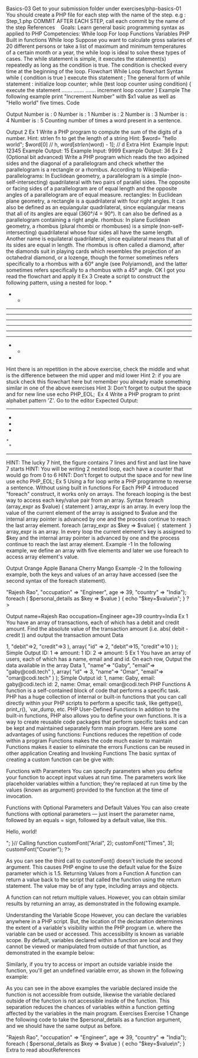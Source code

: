Basics-03
Get to your submission folder under exercises/php-basics-01
You should create a PHP file for each step with the name of the step.
e.g : Step_1.php
COMMIT AFTER EACH STEP, call each commit by the name of the step
References
​​
​​
​​
Goals:
Learn general basic programming syntax as applied to PHP
Competencies: 
While loop
For loop
Functions
Variables
PHP Built in functions
While loop
Suppose you want to calculate gross salaries of 20 different persons or take a list of maximum and minimum temperatures of a certain month or a year, the while loop is ideal to solve these types of cases.
The while statement is simple, it executes the statement(s) repeatedly as long as the condition is true. The condition is checked every time at the beginning of the loop.
Flowchart
While Loop flowchart
Syntax
while ( condition is true )
execute this statement ;
The general form of while statement :
        initialize loop counter;
while (test loop counter using condition)
{
execute the statement
....... 
.......
.......
increment loop counter
}
Example
The following example print "Increment Number" with $x1 value as well as "Hello world" five times.
Code
<?php
$x1=1;
while ($x1<=5)
{
echo "Increment Number : $x1 \n";
echo "Hello World \n";
$x1=$x1+1;
}
Output
Increment Number : 1 
Hello World 
Increment Number : 2 
Hello World 
Increment Number : 3 
Hello World 
Increment Number : 4 
Hello World
Increment Number : 5 
Hello World
Ex 1
Write a Program to create given pattern with * using while loop
Expected Output
*
**
***
****
*****
******
*******
********
Ex 2
Write a program to calculate factorial of a number using while loop in php.
Input: 3 // 3  2  1 Output: 6
Input: 6 // 6  5  4  3  2 * 1 Output: 720
Ex 3
Using while loop write a programme that count number of times a word present in a sentence.
The programme should take as argument the text and the word to be searched for
Hint use `explode(" ", $text); // explode function looks for " " and creates an array, where each word is an element of the array
Hint use count function to get the number of iterations/repetitions
For
The PHP for loop allows the user to put all the loop-related statements (i.e. INITIALIZER; CONDITION; INCREMENTOR or DECREMENTOR) in one place. The structure is similar to JS language.
Flowchart
For Loop flowchart
Syntax
for ( initialize counter ; test counter ; increment counter)
{
execute the statement;
}
initialize counter : Initialize the loop counter value.
test counter : Verify the loop counter whether the condition is true.
increment counter : Increasing the loop counter value.
execute the statement : Execute php statements.
Alternatively, you can write for loop statement using the following syntax also.
for (expr1; expr2; expr3):
statement
...
endfor;
Example
The following example displays the numbers between 0 to 5.
<?php
for ($xint=0; $xint<=5; $xint++)
{
echo "Number is : $xint \n";
}
?>
Output
Number is : 0 
Number is : 1 
Number is : 2 
Number is : 3 
Number is : 4
Number is : 5
Counting number of times a word present in a sentence.
<?php
$text="The quick brown Fox jumps over the lazy Dog";
$words = explode(" ", $text); // explode function looks for " " and creates an array, where each word is an element of the array
$now = count($words);
$j = 0;
for($i=0; $i<$now; $i++)
{
if ($words[$i] == "the" or $words[$i] == "The")
{
$j =  $j+1;
}
}
echo $j;
?>
Output
2
Ex 1
Write a PHP program to compute the sum of the digits of a number.
Hint: strlen fn to get the length of a string
Hint: $word= "hello world"; $word[0] // h, $word[strlen($word) - 1]; // d
Extra Hint ​
Example Input: 12345 Example Output: 15
Example Input: 9999 Example Output: 36
Ex 2 (Optional bit advanced)
Write a PHP program which reads the two adjoined sides and the diagonal of a parallelogram and check whether the parallelogram is a rectangle or a rhombus.
According to Wikipedia-parallelograms: In Euclidean geometry, a parallelogram is a simple (non-self-intersecting) quadrilateral with two pairs of parallel sides. The opposite or facing sides of a parallelogram are of equal length and the opposite angles of a parallelogram are of equal measure. rectangles: In Euclidean plane geometry, a rectangle is a quadrilateral with four right angles. It can also be defined as an equiangular quadrilateral, since equiangular means that all of its angles are equal (360°/4 = 90°). It can also be defined as a parallelogram containing a right angle. rhombus: In plane Euclidean geometry, a rhombus (plural rhombi or rhombuses) is a simple (non-self-intersecting) quadrilateral whose four sides all have the same length. Another name is equilateral quadrilateral, since equilateral means that all of its sides are equal in length. The rhombus is often called a diamond, after the diamonds suit in playing cards which resembles the projection of an octahedral diamond, or a lozenge, though the former sometimes refers specifically to a rhombus with a 60° angle (see Polyiamond), and the latter sometimes refers specifically to a rhombus with a 45° angle.
OK I got you read the flowchart and apply it ​
Ex 3
Create a script to construct the following pattern, using a nested for loop.
* 
* * 
* * * 
* * * * 
* * * * * 
* * * * * 
* * * * 
* * * 
* * 
*
Hint there is an repetition in the above exercise, check the middle and what is the difference between the mid upper and mid lower
Hint 2: if you are stuck check this flowchart here but remember you already made something similar in one of the above exercises
Hint 3: Don't forget to output the space and for new line use echo PHP_EOL;
​​
Ex 4
Write a PHP program to print alphabet pattern 'Z'. Go to the editor Expected Output:
*******                                                     
 *                                                      
  *                                                       
   *                                                        
    *                                                         
     *                                                          
*******
HINT: The lucky 7 hint, the figure contains 7 lines and first and last line have 7 starts
HINT: You will be writing 2 nested loop, each have a counter that would go from 0 to 6
HINT: Don't forget to output the space and for new line use echo PHP_EOL;
Ex 5
Using a for loop write a PHP programme to reverse a sentence. Without using built in functions
For Each
PHP 4 introduced "foreach" construct, it works only on arrays. The foreach looping is the best way to access each key/value pair from an array.
Syntax
foreach (array_expr as $value)
{
statement
}
array_expr is an array. In every loop the value of the current element of the array is assigned to $value and the internal array pointer is advanced by one and the process continue to reach the last array element.
foreach (array_expr as $key => $value)
{
​
statement
​
}
array_expr is an array.  In every loop the current element's key is assigned to $key and the internal array pointer is advanced by one and the process continue to reach the last array element.
Example -1
In the following example, we define an array with five elements and later we use foreach to access array element's value.
<?php
$fruits = array ("Orange", "Apple", "Banana",  "Cherry", " Mango");
foreach ( $fruits as $value )
{
echo  "$value\n";
} 
?>
Output
Orange
Apple
Banana
Cherry
Mango
Example -2
In the following example, both the keys and values of an array have accessed (see the second syntax of the foreach statement).
<?php
$personal_details=array("name" => "Rajesh Rao", "occupation" => "Engineer", age => 39, "country" => "India");
foreach ( $personal_details as $key => $value )
{
echo "$key=$value\n";
}
?>
Output
name=Rajesh Rao
occupation=Engineer
age=39
country=India
Ex 1
You have an array of transactions, each of which has a debit and credit amount. Find the absolute value of the transaction amount (i.e. abs( debit - credit )) and output the transaction amount
Data
<?php
​
$transactions = array(
    array(
        "id" => 1,
        "debit"=>2,
        "credit"=>3
    ),
    array(
        "id" => 2,
        "debit"=>15,
        "credit"=>10
    )
);
Simple Output
ID: 1 => amount: 1
ID: 2 => amount: 5
Ex 1
You have an array of users, each of which has a name, email and and id. On each row, Output the data available in the array
Data
<?php
​
$transactions = array(
    array(
        "id" => 1,
        "name"=> "Gaby",
        "email"=> "gaby@codi.tech"
    ),
    array(
       "id" => 3,
       "name"=> "Omar",
       "email"=> "omar@codi.tech"
    )
);
Simple Output
id: 1, name: Gaby, email: gaby@codi.tech
id: 2, name: Omar, email: omar@codi.tech
PHP Functions
A function is a self-contained block of code that performs a specific task.
PHP has a huge collection of internal or built-in functions that you can call directly within your PHP scripts to perform a specific task, like gettype(), print_r(), `var_dump, etc.
PHP User-Defined Functions
In addition to the built-in functions, PHP also allows you to define your own functions. It is a way to create reusable code packages that perform specific tasks and can be kept and maintained separately form main program. Here are some advantages of using functions:
Functions reduces the repetition of code within a program
Functions makes the code much easier to maintain
Functions makes it easier to eliminate the errors 
Functions can be reused in other application
Creating and Invoking Functions
The basic syntax of creating a custom function can be give with:
<?php
function functionName(){
    // Code to be executed
}
The declaration of a user-defined function start with the word function, followed by the name of the function you want to create followed by parentheses i.e. () and finally place your function's code between curly brackets {}.
Example:
<?php
// Defining function
function whatIsToday(){
    echo "Today is " . date('l', time());
}
// Calling function
whatIsToday(); // Today is Monday
?>
Functions with Parameters
You can specify parameters when you define your function to accept input values at run time. The parameters work like placeholder variables within a function; they're replaced at run time by the values (known as argument) provided to the function at the time of invocation.
<?php
function myFunc($oneParameter, $anotherParameter){
    // Code to be executed
}
You can define as many parameters as you like. However for each parameter you specify, a corresponding argument needs to be passed to the function when it is called.
The getSum() function in following example takes two integer values as arguments, simply add them together and then display the result in the browser.
<?php
// Defining function
function getSum($num1, $num2){
  $sum = $num1 + $num2;
  echo "Sum of the two numbers $num1 and $num2 is : $sum";
}
​
// Calling function
getSum(10, 20);
?>
Functions with Optional Parameters and Default Values
You can also create functions with optional parameters — just insert the parameter name, followed by an equals = sign, followed by a default value, like this.
<?php
// Defining function
function customFont($font, $size=1.5){
    echo "<p style=\"font-family: $font; font-size: {$size}em;\">Hello, world!</p>";
}
​
// Calling function
customFont("Arial", 2);
customFont("Times", 3);
customFont("Courier");
?>
As you can see the third call to customFont() doesn't include the second argument. This causes PHP engine to use the default value for the $size parameter which is 1.5.
Returning Values from a Function
A function can return a value back to the script that called the function using the return statement. The value may be of any type, including arrays and objects.
<?php
// Defining function
function getSum($num1, $num2){
    $total = $num1 + $num2;
    return $total;
}
​
// Printing returned value
echo getSum(5, 10); // Outputs: 15
?>
A function can not return multiple values. However, you can obtain similar results by returning an array, as demonstrated in the following example.
<?php
// Defining function
function divideNumbers($dividend, $divisor){
    $quotient = $dividend / $divisor;
    $array = array($dividend, $divisor, $quotient);
    return $array;
}
​
// Assign variables as if they were an array
list($dividend, $divisor, $quotient) = divideNumbers(10, 2);
echo $dividend;  // Outputs: 10
echo $divisor;   // Outputs: 2
echo $quotient;  // Outputs: 5
?>
Understanding the Variable Scope
However, you can declare the variables anywhere in a PHP script. But, the location of the declaration determines the extent of a variable's visibility within the PHP program i.e. where the variable can be used or accessed. This accessibility is known as variable scope.
By default, variables declared within a function are local and they cannot be viewed or manipulated from outside of that function, as demonstrated in the example below:
<?php
// Defining function
function test(){
    $greet = "Hello World!";
    echo $greet;
}
​
test(); // Outputs: Hello World!
​
echo $greet; // Generate undefined variable error
?>
Similarly, if you try to access or import an outside variable inside the function, you'll get an undefined variable error, as shown in the following example:
<?php
$greet = "Hello World!";
​
// Defining function
function test(){
    echo $greet;
}
​
test();  // Generate undefined variable error
​
echo $greet; // Outputs: Hello World!
?>
As you can see in the above examples the variable declared inside the function is not accessible from outside, likewise the variable declared outside of the function is not accessible inside of the function. This separation reduces the chances of variables within a function getting affected by the variables in the main program.
Exercises
Exercise 1
Change the following code to take the $personal_details as a function argument, and we should have the same output as before.
<?php
$personal_details=array("name" => "Rajesh Rao", "occupation" => "Engineer", age => 39, "country" => "India");
foreach ( $personal_details as $key => $value )
{
echo "$key=$value\n";
}
Extra to read about
​​
References
​